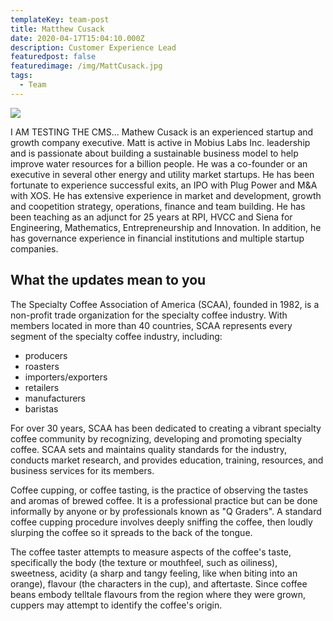 ```yaml
---
templateKey: team-post
title: Matthew Cusack
date: 2020-04-17T15:04:10.000Z
description: Customer Experience Lead
featuredpost: false
featuredimage: /img/MattCusack.jpg
tags:
  - Team
---
```

![](/img/flavor_wheel.jpg)

I AM TESTING THE CMS... Mathew Cusack is an experienced startup and growth company executive. Matt is active in Mobius Labs Inc. leadership and is passionate about building a sustainable business model to help improve water resources for a billion people. He was a co-founder or an executive in several other energy and utility market startups. He has been fortunate to experience successful exits, an IPO with Plug Power and M&A with XOS. He has extensive experience in market and development, growth and coopetition strategy, operations, finance and team building. He has been teaching as an adjunct for 25 years at RPI, HVCC and Siena for Engineering, Mathematics, Entrepreneurship and Innovation. In addition, he has governance experience in financial institutions and multiple startup companies.

## What the updates mean to you

The Specialty Coffee Association of America (SCAA), founded in 1982, is a non-profit trade organization for the specialty coffee industry. With members located in more than 40 countries, SCAA represents every segment of the specialty coffee industry, including:

* producers
* roasters
* importers/exporters
* retailers
* manufacturers
* baristas

For over 30 years, SCAA has been dedicated to creating a vibrant specialty coffee community by recognizing, developing and promoting specialty coffee. SCAA sets and maintains quality standards for the industry, conducts market research, and provides education, training, resources, and business services for its members.

Coffee cupping, or coffee tasting, is the practice of observing the tastes and aromas of brewed coffee. It is a professional practice but can be done informally by anyone or by professionals known as "Q Graders". A standard coffee cupping procedure involves deeply sniffing the coffee, then loudly slurping the coffee so it spreads to the back of the tongue.

The coffee taster attempts to measure aspects of the coffee's taste, specifically the body (the texture or mouthfeel, such as oiliness), sweetness, acidity (a sharp and tangy feeling, like when biting into an orange), flavour (the characters in the cup), and aftertaste. Since coffee beans embody telltale flavours from the region where they were grown, cuppers may attempt to identify the coffee's origin.